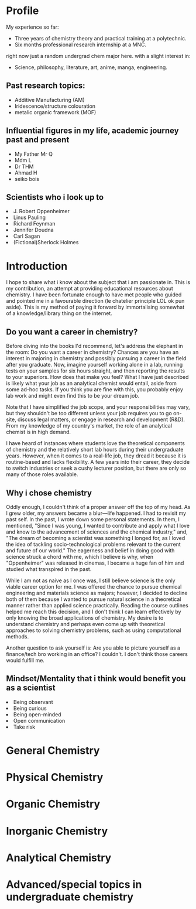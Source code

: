 <html>


<h1>
     Profile
</h1>

My experience so far:
<ul>
     <li> Three years of chemistry theory and practical training at a polytechnic. </li>
     <li> Six months professional research internship at a MNC.</li>
</ul>
right now just a random undergrad chem major here. with a slight interest in:
<ul>
    <li> Science, philosophy, literature, art, anime, manga, engineering. </li>
</ul>

<h2>    
    Past research topics:
</h2>
<ul>
    <li>Additive Manufacturing (AM)</li>
    <li>Iridescence/structure colouration</li>
    <li>metalic organic framework (MOF)</li>
</ul>


<h2>
Influential figures in my life, academic journey past and present
</h2>
<ul>
     <li>My Father Mr Q</li>
     <li>Mdm L</li>
    <li>Dr THM</li>
    <li>Ahmad H</li>
    <li>seiko bois</li>
     
  </ul>
<h2>
Scientists who i look up to
</h2>
 <li>J. Robert Oppenheimer</li>
    <li>Linus Pauling</li>
    <li>Richard Feynman</li>
    <li>Jennifer Doudna</li>
    <li>Carl Sagan</li>
    <li>(Fictional)Sherlock Holmes</li>

<h1>
    Introduction
</h1>
<p> 
I hope to share what i know about the subject that i am passionate in. This is my contribution, an attempt at providing educational resources about chemistry. I have been fortunate enough to have met people who guided and pointed me in a favourable direction (le chatelier principle LOL ok pun aside). This is my method of paying it forward by immortalising somewhat of a knowledge/library thing on the internet. 

<h2>
   Do you want a career in chemistry? 
</h2>
<p>
  Before diving into the books I'd recommend, let's address the elephant in the room: Do you want a career in chemistry? Chances are you have an interest in majoring in chemistry and possibly pursuing a career in the field after you graduate. Now, imagine yourself working alone in a lab, running tests on your samples for six hours straight, and then reporting the results to your superiors. How does that make you feel? What I have just described is likely what your job as an analytical chemist would entail, aside from some ad-hoc tasks. If you think you are fine with this, you probably enjoy lab work and might even find this to be your dream job. 
</p>
<p>
Note that I have simplified the job scope, and your responsibilities may vary, but they shouldn't be too different unless your job requires you to go on-site, discuss legal matters, or engage in research and development (R&D). From my knowledge of my country's market, the role of an analytical chemist is in high demand.
</p>
<p>
I have heard of instances where students love the theoretical components of chemistry and the relatively short lab hours during their undergraduate years. However, when it comes to a real-life job, they dread it because it is routine-based and lacks flexibility. A few years into their career, they decide to switch industries or seek a cushy lecturer position, but there are only so many of those roles available.

</p>
<h2>
   Why i chose chemistry
</h2>
<p>
     Oddly enough, I couldn't think of a proper answer off the top of my head. As I grew older, my answers became a blur—life happened. I had to revisit my past self. In the past, I wrote down some personal statements. In them, I 
     mentioned, "Since I was young, I wanted to contribute and apply what I love and know to the advancement of sciences and the chemical industry," and, "The dream of becoming a scientist was something I longed for, as I loved the idea of
     tackling socio-technological problems relevant to the current and future of our world." The eagerness and belief in doing good with science struck a chord with me, which I believe is why, when "Oppenheimer" was released in cinemas, I
     became a huge fan of him and studied what transpired in the past.
</p>
<p>
     While I am not as naive as I once was, I still believe science is the only viable career option for me. I was offered the chance to pursue chemical engineering and materials science as majors; however, I decided to decline both of 
     them because I wanted to pursue natural science in a theoretical manner rather than applied science practically. Reading the course outlines helped me reach this decision, and I don't think I can learn effectively by only knowing the 
     broad applications of chemistry. My desire is to understand chemistry and perhaps even come up with theoretical approaches to solving chemistry problems, such as using computational methods.
</p>
<p>
     Another question to ask yourself is: Are you able to picture yourself as a finance/tech bro working in an office? I couldn't. I don't think those careers would fulfill me.
</p>
<h2>
   Mindset/Mentality that i think would benefit you as a scientist 
</h2>
     <li>Being observant</li>
     <li>Being curious</li>
     <li>Being open-minded</li>
     <li>Open communication</li>
     <li>Take risk</li>


<h1>
General Chemistry
</h1>

<h1>
Physical Chemistry
</h1>
<h1>
Organic Chemistry
</h1>
<h1>
Inorganic Chemistry
</h1>
<h1>
Analytical Chemistry
</h1>
<h1>
Advanced/special topics in undergraduate chemistry
</h1>

